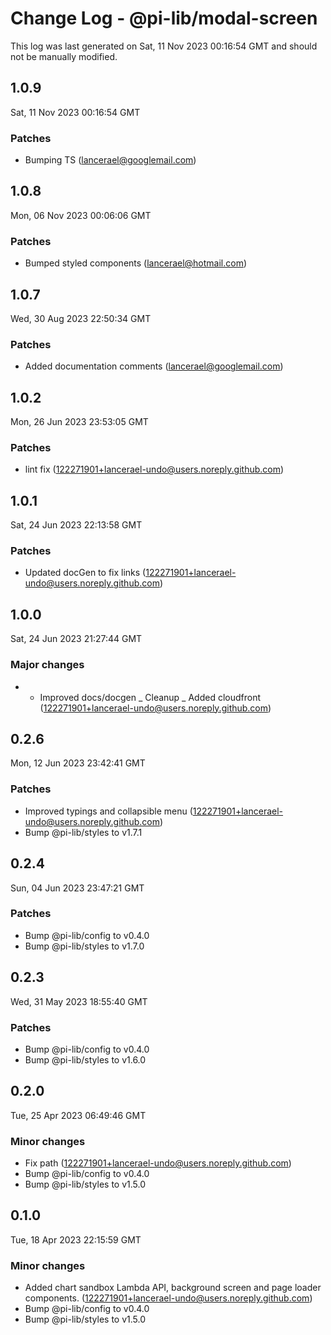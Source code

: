 # Change Log - @pi-lib/modal-screen

This log was last generated on Sat, 11 Nov 2023 00:16:54 GMT and should not be manually modified.

<!-- Start content -->

## 1.0.9

Sat, 11 Nov 2023 00:16:54 GMT

### Patches

- Bumping TS (lancerael@googlemail.com)

## 1.0.8

Mon, 06 Nov 2023 00:06:06 GMT

### Patches

- Bumped styled components (lancerael@hotmail.com)

## 1.0.7

Wed, 30 Aug 2023 22:50:34 GMT

### Patches

- Added documentation comments (lancerael@googlemail.com)

## 1.0.2

Mon, 26 Jun 2023 23:53:05 GMT

### Patches

- lint fix (122271901+lancerael-undo@users.noreply.github.com)

## 1.0.1

Sat, 24 Jun 2023 22:13:58 GMT

### Patches

- Updated docGen to fix links (122271901+lancerael-undo@users.noreply.github.com)

## 1.0.0

Sat, 24 Jun 2023 21:27:44 GMT

### Major changes

- - Improved docs/docgen _ Cleanup _ Added cloudfront (122271901+lancerael-undo@users.noreply.github.com)

## 0.2.6

Mon, 12 Jun 2023 23:42:41 GMT

### Patches

- Improved typings and collapsible menu (122271901+lancerael-undo@users.noreply.github.com)
- Bump @pi-lib/styles to v1.7.1

## 0.2.4

Sun, 04 Jun 2023 23:47:21 GMT

### Patches

- Bump @pi-lib/config to v0.4.0
- Bump @pi-lib/styles to v1.7.0

## 0.2.3

Wed, 31 May 2023 18:55:40 GMT

### Patches

- Bump @pi-lib/config to v0.4.0
- Bump @pi-lib/styles to v1.6.0

## 0.2.0

Tue, 25 Apr 2023 06:49:46 GMT

### Minor changes

- Fix path (122271901+lancerael-undo@users.noreply.github.com)
- Bump @pi-lib/config to v0.4.0
- Bump @pi-lib/styles to v1.5.0

## 0.1.0

Tue, 18 Apr 2023 22:15:59 GMT

### Minor changes

- Added chart sandbox Lambda API, background screen and page loader components. (122271901+lancerael-undo@users.noreply.github.com)
- Bump @pi-lib/config to v0.4.0
- Bump @pi-lib/styles to v1.5.0
